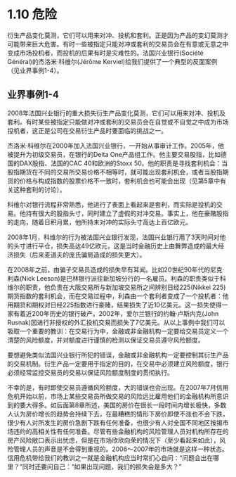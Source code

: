 # 1.10 危险

衍生产品变化莫测，它们可以用来对冲、投机和套利。正是因为产品的变幻莫测才可能带来巨大危害。有时一些被指定只能对冲或套利的交易员会在有意或无意之中变成市场投机者，而投机的后果有时是灾难性的。法国兴业银行(Société Général)的杰洛米·科维尔(Jérôme Kerviel)给我们提供了一个典型的反面案例（见业界事例1-4）。

## 业界事例1-4

2008年法国兴业银行的重大损失衍生产品变化莫测，它们可以用来对冲、投机及套利。有时某些被指定只能做对冲或套利的交易员会在自觉或不自觉之中成为市场投机者，这正是公司在交易衍生产品时要面临的挑战之一。

杰洛米·科维尔在2000年加入法国兴业银行，一开始从事审计工作。2005年，他被提升为初级交易员，在银行的Delta One产品组工作。他主要交易股指，比如德国的DAX股指、法国的CAC 40和欧洲的Stoxx 50。他的职责是寻找套利机会：当股指期货在不同的交易所交易价格不相等时，就可能出现套利机会，或者当股指期货的价格与构成指数的股票价格不一致时，套利机会也可能会出现（见第5章中有关这种套利的讨论）。

科维尔对银行流程非常熟悉，他进行了表面上看起来是套利，而实际是投机的交易。他持有很大的股指头寸，同时建立了虚假的对冲交易。事实上，他在豪赌股指的走向，随着日积月累，他所持未对冲的实际头寸高达上百亿欧元。

2008年1月，科维尔的行为被法国兴业银行发现，法国兴业银行用了3天时间对他的头寸进行平仓，损失高达49亿欧元，这是当时金融历史上由舞弊造成的最大经济损失（后来麦道夫的庞氏骗局造成的损失更大）。

在2008年之前，由骗子交易员造成的损失早有耳闻。比如20世纪90年代的尼克·利森(Nick Leeson)是巴林银行派往新加坡分行的一名雇员。利森的职责类似于科维尔的职责，他负责在大阪交易所与新加坡交易所之间辨别日经225(Nikkei 225)期货指数的套利机会，而在交易过程中，利森由一个套利者变成了一个投机者：他用期货和期权对日经225指数进行豪赌，结果损失了近10亿美元。这一损失使得一家有着近200年历史的银行破产。2002年，爱尔兰银行的约翰·卢斯内克(John Rusnak)因进行非授权的外汇投机交易而损失了7亿美元。从以上事例中我们可以吸取一个重要的教训：在交易行为中，金融或非金融机构一定要给交易员定义一个清楚的风险额度，并对额度进行谨慎的检测以保证交易员遵守风险额度。

要想避免类似法国兴业银行所犯的错误，金融或非金融机构一定要控制其衍生产品的交易机制。衍生产品一定要用于指定的目的，在交易中必须建立风险额度，银行必须经常监控交易员的交易以保证风险额度制度的贯彻执行。

不幸的是，有时即使交易员遵循风险额度，大的错误也会出现。在2007年7月信用危机开始以前，市场上某些交易员所做交易的风险远比雇用他们的金融机构所意识到的要大得多。如后面第8章所述，美国的房价在很长一段时间内增长极快，多数人认为房价增长的趋势会持续下去，在最糟糕的情形下房价即使不涨也不会下跌，很少有人对所发生的房价急剧下跌有任何准备，也很少有人对全国不同地区按揭市场违约的高相关性有任何准备。尽管有些金融机构的风险管理人员对机构所存在的房产风险敞口表示出忧虑，但是在市场欣欣向荣的情况下（至少看起来如此），风险管理人员的声音是不会得到重视的。2006～2007年的市场就是这样一种状态。信用危机带给我们的教训之一就是金融机构应当时常扪心自问：“问题会出在哪里？”同时还要问自己：“如果出现问题，我们的损失会是多大？”

